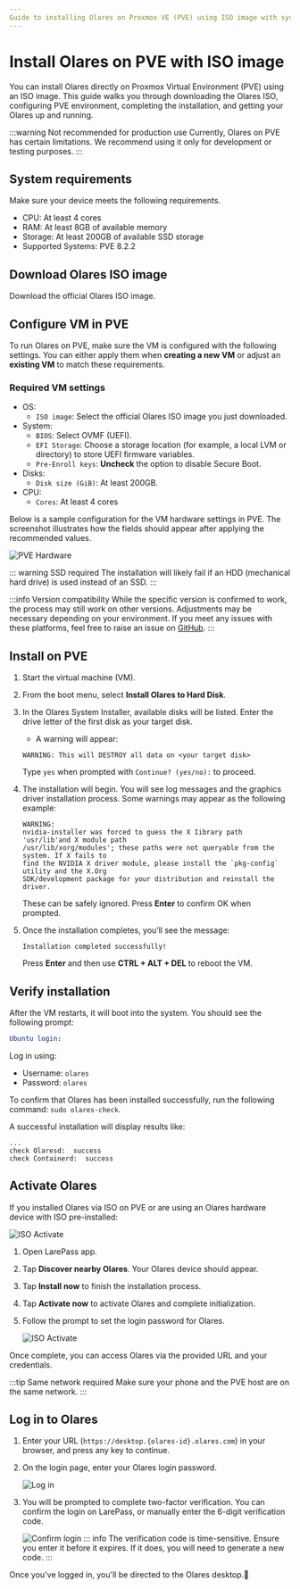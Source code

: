 ```yaml
---
Guide to installing Olares on Proxmox VE (PVE) using ISO image with system requirements, VM configuration, installation, and step-by-step activation instructions.
---
```

# Install Olares on PVE with ISO image
You can install Olares directly on Proxmox Virtual Environment (PVE) using an ISO image. This guide walks you through downloading the Olares ISO, configuring PVE environment, completing the installation, and getting your Olares up and running.

:::warning Not recommended for production use
Currently, Olares on PVE has certain limitations. We recommend using it only for development or testing purposes.
:::

<!--@include: ./reusables.md{45,51}-->


## System requirements
Make sure your device meets the following requirements.

- CPU: At least 4 cores
- RAM: At least 8GB of available memory
- Storage: At least 200GB of available SSD storage
- Supported Systems: PVE 8.2.2
## Download Olares ISO image
Download the official Olares ISO image.

## Configure VM in PVE

To run Olares on PVE, make sure the VM is configured with the following settings. You can either apply them when **creating a new VM** or adjust an **existing VM** to match these requirements.

### Required VM settings

- OS:
  - `ISO image`: Select the official Olares ISO image you just downloaded.
- System:
  - `BIOS`: Select OVMF (UEFI).
  - `EFI Storage`: Choose a storage location (for example, a local LVM or directory) to store UEFI firmware variables.
  - `Pre-Enroll keys`: **Uncheck** the option to disable Secure Boot.
- Disks:
  - `Disk size (GiB)`: At least 200GB.
- CPU:
  - `Cores`: At least 4 cores

Below is a sample configuration for the VM hardware settings in PVE. The screenshot illustrates how the fields should appear after applying the recommended values.

![PVE Hardware](/images/developer/install/pve-hardware.png#bordered)

::: warning SSD required
The installation will likely fail if an HDD (mechanical hard drive) is used instead of an SSD.
:::

:::info Version compatibility
While the specific version is confirmed to work, the process may still work on other versions. Adjustments may be necessary depending on your environment. If you meet any issues with these platforms, feel free to raise an issue on [GitHub](https://github.com/beclab/Olares/issues/new).
:::

## Install on PVE

1. Start the virtual machine (VM).
2. From the boot menu, select **Install Olares to Hard Disk**.
3. In the Olares System Installer, available disks will be listed. Enter the drive letter of the first disk as your target disk.

    - A warning will appear:

    ```text
    WARNING: This will DESTROY all data on <your target disk>
    ```

    Type `yes` when prompted with `Continue? (yes/no):` to proceed.

4. The installation will begin. You will see log messages and the graphics driver installation process. Some warnings may appear as the following example: 

    ```text
    WARNING:
    nvidia-installer was forced to guess the X Iibrary path 'usr/lib'and X module path
    /usr/lib/xorg/modules'; these paths were not queryable from the system. If X fails to
    find the NVIDIA X driver module, please install the `pkg-config` utility and the X.Org
    SDK/development package for your distribution and reinstall the driver.
    ```

    These can be safely ignored. Press **Enter** to confirm OK when prompted.

5. Once the installation completes, you’ll see the message:

    ```
    Installation completed successfully!
    ```

    Press **Enter** and then use **CTRL + ALT + DEL** to reboot the VM.

## Verify installation

After the VM restarts, it will boot into the system. You should see the following prompt:

```yaml
Ubuntu login:
```

Log in using:

- Username: `olares`
- Password: `olares`

To confirm that Olares has been installed successfully, run the following command: `sudo olares-check`.

A successful installation will display results like:

```
...
check Olaresd:  success
check Containerd:  success
```

## Activate Olares

If you installed Olares via ISO on PVE or are using an Olares hardware device with ISO pre-installed:

![ISO Activate](/images/manual/larepass/iso-activate.png#bordered)

1. Open LarePass app.

2. Tap **Discover nearby Olares**. Your Olares device should appear.

3. Tap **Install now** to finish the installation process.

4. Tap **Activate now** to activate Olares and complete initialization.

5. Follow the prompt to set the login password for Olares.

   ![ISO Activate](/images/manual/larepass/iso-activate-2.png#bordered)

Once complete, you can access Olares via the provided URL and your credentials.

:::tip Same network required
Make sure your phone and the PVE host are on the same network.
:::

## Log in to Olares

1. Enter your URL (`https://desktop.{olares-id}.olares.com`) in your browser, and press any key to continue.
2. On the login page, enter your Olares login password.

   ![Log in](/images/manual/get-started/log-in.png#bordered)
3. You will be prompted to complete two-factor verification. You can confirm the login on LarePass, or manually enter the 6-digit verification code.

   ![Confirm login](/images/manual/larepass/confirm-login.png#bordered)
   ::: info
   The verification code is time-sensitive. Ensure you enter it before it expires. If it does, you will need to generate a new code.
   :::

Once you've logged in, you'll be directed to the Olares desktop.🎉

<!--@include: ./reusables.md{39,43}-->